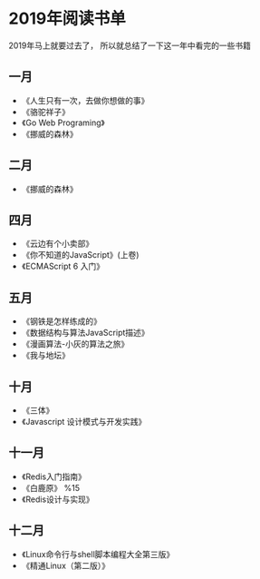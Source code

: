 # 2019年阅读书单

2019年马上就要过去了， 所以就总结了一下这一年中看完的一些书籍

## 一月

- 《人生只有一次，去做你想做的事》
- 《骆驼祥子》
- 《Go Web Programing》
- 《挪威的森林》

## 二月

- 《挪威的森林》

## 四月

- 《云边有个小卖部》
- 《你不知道的JavaScript》(上卷)
- 《ECMAScript 6 入门》

## 五月

- 《钢铁是怎样练成的》
- 《数据结构与算法JavaScript描述》
- 《漫画算法-小灰的算法之旅》
- 《我与地坛》

## 十月

- 《三体》
- 《Javascript 设计模式与开发实践》

## 十一月

- 《Redis入门指南》
- 《白鹿原》 %15
- 《Redis设计与实现》

## 十二月

- 《Linux命令行与shell脚本编程大全第三版》
- 《精通Linux（第二版）》

